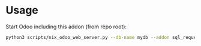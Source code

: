 # Usage

Start Odoo including this addon (from repo root):

```bash
python3 scripts/nix_odoo_web_server.py --db-name mydb --addon sql_request_abstract
```
